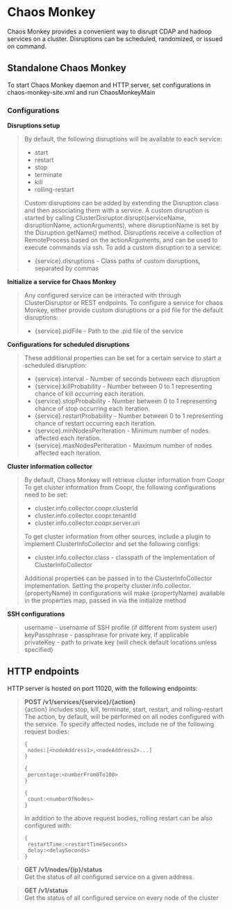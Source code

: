 # Chaos Monkey

Chaos Monkey provides a convenient way to disrupt CDAP and hadoop services on a cluster. 
Disruptions can be scheduled, randomized, or issued on command. <br/>


## Standalone Chaos Monkey 
To start Chaos Monkey daemon and HTTP server, set configurations in chaos-monkey-site.xml and run ChaosMonkeyMain <br/>

### Configurations
**Disruptions setup** <br/>
>By default, the following disruptions will be available to each service: <br/>
>* start <br/>
>* restart <br/>
>* stop <br/>
>* terminate <br/>
>* kill <br/>
>* rolling-restart <br/>
>
>Custom disruptions can be added by extending the Disruption class and then associating them with a service.
>A custom disruption is started by calling ClusterDisruptor.disrupt(serviceName, disruptionName, actionArguments), 
>where disruptionName is set by the Disruption.getName() method.
>Disruptions receive a collection of RemoteProcess based on the actionArguments, and can be used to execute commands 
>via ssh. To add a custom disruption to a service:
>* {service}.disruptions - Class paths of custom disruptions, separated by commas

**Initialize a service for Chaos Monkey** <br/>
>Any configured service can be interacted with through ClusterDisruptor or REST endpoints. To configure a service for 
chaos Monkey, either provide custom disruptions or a pid file for the default disruptions: <br/>
>* {service}.pidFile - Path to the .pid file of the service <br/>

**Configurations for scheduled disruptions** <br/>
>These additional properties can be set for a certain service to start a scheduled disruption: <br/>
>* {service}.interval - Number of seconds between each disruption <br/>
>* {service}.killProbability - Number between 0 to 1 representing chance of kill occurring each iteration. <br/>
>* {service}.stopProbability - Number between 0 to 1 representing chance of stop occurring each iteration. <br/>
>* {service}.restartProbability - Number between 0 to 1 representing chance of restart occurring each iteration. <br/>
>* {service}.minNodesPerIteration - Minimum number of nodes affected each iteration. <br/>
>* {service}.maxNodesPerIteration - Maximum number of nodes affected each iteration. <br/>

**Cluster information collector** <br/>
>By default, Chaos Monkey will retrieve cluster information from Coopr <br/>
>To get cluster information from Coopr, the following configurations need to be set:<br/>
>* cluster.info.collector.coopr.clusterId <br/>
>* cluster.info.collector.coopr.tenantId <br/>
>* cluster.info.collector.coopr.server.uri <br/>
>
>To get cluster information from other sources, include a plugin to implement ClusterInfoCollector and set the 
following configs: <br/>
>* cluster.info.collector.class - classpath of the implementation of ClusterInfoCollector
>
>Additional properties can be passed in to the ClusterInfoCollector implementation. Setting the property
cluster.info.collector.{propertyName} in configurations will make {propertyName} available in the properties map, 
passed in via the initialize method

**SSH configurations** <br/>
>username - username of SSH profile (if different from system user)<br/>
>keyPassphrase - passphrase for private key, if applicable <br/>
>privateKey - path to private key (will check default locations unless specified)<br/>

## HTTP endpoints
HTTP server is hosted on port 11020, with the following endpoints: <br/>

>**POST /v1/services/{service}/{action}** <br/>
>{action} includes stop, kill, terminate, start, restart, and rolling-restart <br/>
>The action, by default, will be performed on all nodes configured with the service. To specify affected nodes, include
ne of the following request bodies:
>```
>{
>  nodes:[<nodeAddress1>,<nodeAddress2>...]
>}
>```
>```
>{
>  percentage:<numberFrom0To100>
>}
>```
>```
>{
>  count:<numberOfNodes>
>}
>```
>In addition to the above request bodies, rolling restart can be also configured with:
>```
>{
>  restartTime:<restartTimeSeconds>
>  delay:<delaySeconds>
>}
>```

>**GET /v1/nodes/{ip}/status** <br/>
>Get the status of all configured service on a given address <br/>

>**GET /v1/status** <br/>
>Get the status of all configured service on every node of the cluster <br/>
